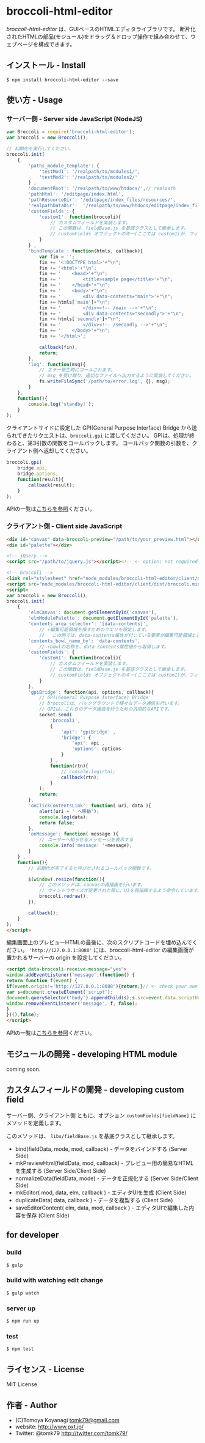 # broccoli-html-editor

_broccoli-html-editor_ は、GUIベースのHTMLエディタライブラリです。
断片化されたHTMLの部品(モジュール)をドラッグ＆ドロップ操作で組み合わせて、ウェブページを構成できます。

## インストール - Install

```
$ npm install broccoli-html-editor --save
```

## 使い方 - Usage

### サーバー側 - Server side JavaScript (NodeJS)

```js
var Broccoli = require('broccoli-html-editor');
var broccoli = new Broccoli();

// 初期化を実行してください。
broccoli.init(
	{
		'paths_module_template': {
			'testMod1': '/realpath/to/modules1/',
			'testMod2': '/realpath/to/modules2/'
		} ,
		'documentRoot': '/realpath/to/www/htdocs/',// realpath
		'pathHtml': '/editpage/index.html',
		'pathResourceDir': '/editpage/index_files/resources/',
		'realpathDataDir':  '/realpath/to/www/htdocs/editpage/index_files/guieditor.ignore/',
		'customFields': {
			'custom1': function(broccoli){
				// カスタムフィールドを実装します。
				// この関数は、fieldBase.js を基底クラスとして継承します。
				// customFields オブジェクトのキー(ここでは custom1)が、フィールドの名称になります。
			}
		} ,
		'bindTemplate': function(htmls, callback){
			var fin = '';
			fin += '<!DOCTYPE html>'+"\n";
			fin += '<html>'+"\n";
			fin += '    <head>'+"\n";
			fin += '        <title>sample page</title>'+"\n";
			fin += '    </head>'+"\n";
			fin += '    <body>'+"\n";
			fin += '        <div data-contents="main">'+"\n";
			fin += htmls['main']+"\n";
			fin += '        </div><!-- /main -->'+"\n";
			fin += '        <div data-contents="secondly">'+"\n";
			fin += htmls['secondly']+"\n";
			fin += '        </div><!-- /secondly -->'+"\n";
			fin += '    </body>'+"\n";
			fin += '</html>';

			callback(fin);
			return;
		},
		'log': function(msg){
			// エラー発生時にコールされます。
			// msg を受け取り、適切なファイルへ出力するように実装してください。
			fs.writeFileSync('/path/to/error.log', {}, msg);
		}
	},
	function(){
		console.log('standby!');
	}
);
```

クライアントサイドに設定した GPI(General Purpose Interface) Bridge から送られてきたリクエストは、`broccoli.gpi` に渡してください。
GPIは、処理が終わると、第3引数の関数をコールバックします。
コールバック関数の引数を、クライアント側へ返却してください。

```js
broccoli.gpi(
	bridge.api,
	bridge.options,
	function(result){
		callback(result);
	}
);
```

APIの一覧は[こちらを参照](docs/api_server.md)ください。


### クライアント側 - Client side JavaScript

```html
<div id="canvas" data-broccoli-preview="/path/to/your_preview.html"></div>
<div id="palette"></div>

<!-- jQuery -->
<script src="/path/to/jquery.js"></script><!-- <- option; not required -->

<!-- broccoli -->
<link rel="stylesheet" href="node_modules/broccoli-html-editor/client/dist/broccoli.min.css" />
<script src="node_modules/broccoli-html-editor/client/dist/broccoli.min.js"></script>
<script>
var broccoli = new Broccoli();
broccoli.init(
	{
		'elmCanvas': document.getElementById('canvas'),
		'elmModulePalette': document.getElementById('palette'),
		'contents_area_selector': '[data-contents]',
			// ↑編集可能領域を探すためのクエリを設定します。
			// 　この例では、data-contents属性が付いている要素が編集可能領域として認識されます。
		'contents_bowl_name_by': 'data-contents',
			// ↑bowlの名称を、data-contents属性値から取得します。
		'customFields': {
			'custom1': function(broccoli){
				// カスタムフィールドを実装します。
				// この関数は、fieldBase.js を基底クラスとして継承します。
				// customFields オブジェクトのキー(ここでは custom1)が、フィールドの名称になります。
			}
		},
		'gpiBridge': function(api, options, callback){
			// GPI(General Purpose Interface) Bridge
			// broccoliは、バックグラウンドで様々なデータ通信を行います。
			// GPIは、これらのデータ通信を行うための汎用的なAPIです。
			socket.send(
				'broccoli',
				{
					'api': 'gpiBridge' ,
					'bridge': {
						'api': api ,
						'options': options
					}
				} ,
				function(rtn){
					// console.log(rtn);
					callback(rtn);
				}
			);
			return;
		},
		'onClickContentsLink': function( uri, data ){
			alert(uri + ' へ移動');
			console.log(data);
			return false;
		},
		'onMessage': function( message ){
			// ユーザーへ知らせるメッセージを表示する
			console.info('message: '+message);
		}
	} ,
	function(){
		// 初期化が完了すると呼びだされるコールバック関数です。

		$(window).resize(function(){
			// このメソッドは、canvasの再描画を行います。
			// ウィンドウサイズが変更された際に、UIを再描画するよう命令しています。
			broccoli.redraw();
		});

		callback();
	}
);
</script>
```

編集画面上のプレビューHTMLの最後に、次のスクリプトコードを埋め込んでください。
`'http://127.0.0.1:8088'` には、broccoli-html-editor の編集画面が置かれるサーバーの origin を設定してください。

```html
<script data-broccoli-receive-message="yes">
window.addEventListener('message',(function() {
return function f(event) {
if(event.origin!='http://127.0.0.1:8088'){return;}// <- check your own server's origin.
var s=document.createElement('script');
document.querySelector('body').appendChild(s);s.src=event.data.scriptUrl;
window.removeEventListener('message', f, false);
}
})(),false);
</script>
```

APIの一覧は[こちらを参照](docs/api_client.md)ください。



## モジュールの開発 - developing HTML module

coming soon.


## カスタムフィールドの開発 - developing custom field

サーバー側、クライアント側 ともに、オプション `customFields[fieldName]` にメソッドを定義します。

このメソッドは、 `libs/fieldBase.js` を基底クラスとして継承します。

- bind(fieldData, mode, mod, callback) - データをバインドする (Server Side)
- mkPreviewHtml(fieldData, mod, callback) - プレビュー用の簡易なHTMLを生成する (Server Side/Client Side)
- normalizeData(fieldData, mode) - データを正規化する (Server Side/Client Side)
- mkEditor( mod, data, elm, callback ) - エディタUIを生成 (Client Side)
- duplicateData( data, callback ) - データを複製する (Client Side)
- saveEditorContent( elm, data, mod, callback ) - エディタUIで編集した内容を保存 (Client Side)


## for developer

### build

```
$ gulp
```

### build with watching edit change

```
$ gulp watch
```

### server up

```
$ npm run up
```

### test

```
$ npm test
```

## ライセンス - License

MIT License


## 作者 - Author

- (C)Tomoya Koyanagi <tomk79@gmail.com>
- website: <http://www.pxt.jp/>
- Twitter: @tomk79 <http://twitter.com/tomk79/>
